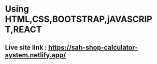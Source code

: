 # Using HTML,CSS,BOOTSTRAP,jAVASCRIPT,REACT
 
## Live site link : https://sah-shop-calculator-system.netlify.app/
